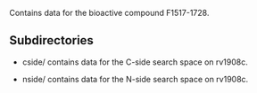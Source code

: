 Contains data for the bioactive compound F1517-1728.

## Subdirectories

- cside/ contains data for the C-side search space on rv1908c.

- nside/ contains data for the N-side search space on rv1908c.


